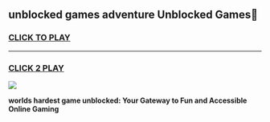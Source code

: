 
## unblocked games adventure Unblocked Games👋
<h3>
<a href="https://premium.freeplayer.one?title=unblocked_games_adventure&ref=16F">CLICK TO PLAY</a></h3>
<hr>

<h3>
<a href="https://premium.freeplayer.one?title=unblocked_games_adventure&ref=16F">CLICK 2 PLAY</a>
  
</h3>

<a href="https://premium.freeplayer.one?title=unblocked_games_adventure&ref=16F/"><img src="https://clearcache.store/games.png"></a>


**worlds hardest game unblocked: Your Gateway to Fun and Accessible Online Gaming**
